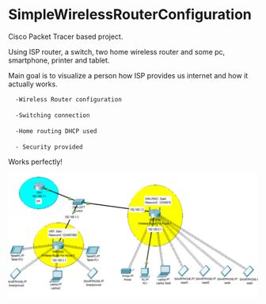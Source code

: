 # SimpleWirelessRouterConfiguration
Cisco Packet Tracer based project.

Using ISP router, a switch, two home wireless router and some pc, smartphone, printer and tablet. 

Main goal is to visualize a person how ISP provides us internet and how it actually works.

      -Wireless Router configuration
      
      -Switching connection
      
      -Home routing DHCP used

      - Security provided
      
Works perfectly!

<img src=https://github.com/SaadAhmedSalim/SimpleWirelessRouterConfiguration/blob/master/Simple%20Wireless%20Configuration/Full%20picture.png>
